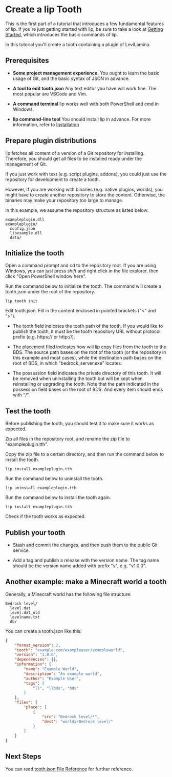 # Create a lip Tooth

This is the first part of a tutorial that introduces a few fundamental features of lip. If you're just getting started with lip, be sure to take a look at [Getting Started](../quickstart.md), which introduces the basic commands of lip.

In this tutorial you'll create a tooth containing a plugin of LeviLamina.

## Prerequisites

- **Some project management experience.** You ought to learn the basic usage of Git, and the basic syntax of JSON in advance.

- **A tool to edit tooth.json** Any text editor you have will work fine. The most popular are VSCode and Vim.

- **A command terminal** lip works well with both PowerShell and cmd in Windows.

- **lip command-line tool** You should install lip in advance. For more information, refer to [Installation](../installation.md)

## Prepare plugin distributions

lip fetches all content of a version of a Git repository for installing. Therefore, you should get all files to be installed ready under the management of Git.

If you just work with text (e.g. script plugins, addons), you could just use the repository for development to create a tooth.

However, if you are working with binaries (e.g. native plugins, worlds), you might have to create another repository to store the content. Otherwise, the binaries may make your repository too large to manage.

In this example, we assume the repository structure as listed below:

```text
exampleplugin.dll
exampleplugin/
  config.json
  libexample.dll
  data/
```

## Initialize the tooth

Open a command prompt and cd to the repository root. If you are using Windows, you can just press *shift* and right click in the file explorer, then click "Open PowerShell window here".

Run the command below to initialize the tooth. The command will create a tooth.json under the root of the repository.

```shell
lip tooth init
```

Edit tooth.json. Fill in the content enclosed in pointed brackets ("<" and ">").

- The tooth field indicates the tooth path of the tooth. If you would like to publish the tooth, it must be the tooth repository URL without protocol prefix (e.g. https:// or http://).

- The placement filed indicates how will lip copy files from the tooth to the BDS. The source path bases on the root of the tooth (or the repository in this example and most cases), while the destination path bases on the root of BDS, in which "bedrock_server.exe" locates.

- The possession field indicates the private directory of this tooth. It will be removed when uninstalling the tooth but will be kept when reinstalling or upgrading the tooth. Note that the path indicated in the possession field bases on the root of BDS. And every item should ends with "/".

## Test the tooth

Before publishing the tooth, you should test it to make sure it works as expected.

Zip all files in the repository root, and rename the zip file to "exampleplugin.tth".

Copy the zip file to a certain directory, and then run the command below to install the tooth.

```shell
lip install exampleplugin.tth
```

Run the command below to uninstall the tooth.

```shell
lip uninstall exampleplugin.tth
```

Run the command below to install the tooth again.

```shell
lip install exampleplugin.tth
```

Check if the tooth works as expected.

## Publish your tooth

- Stash and commit the changes, and then push them to the public Git service.

- Add a tag and publish a release with the version name. The tag name should be the version name added with prefix "v", e.g. "v1.0.0".

## Another example: make a Minecraft world a tooth

Generally, a Minecraft world has the following file structure:

```text
Bedrock level/
  level.dat
  level.dat_old
  levelname.txt
  db/
```

You can create a tooth.json like this:

```json
{
    "format_version": 2,
    "tooth": "example.com/exampleuser/exampleworld",
    "version": "1.0.0",
    "dependencies": {},
    "information": {
        "name": "Example World",
        "description": "An example world",
        "author": "Example User",
        "tags": [
            "ll", "llbds", "bds"
        ]
    },
    "files": {
        "place": [
            {
                "src": "Bedrock level/*",
                "dest": "worlds/Bedrock level/"
            }
        ]
    }
}
```

## Next Steps

You can read [tooth.json File Reference](../tooth_json_file_reference.md) for further reference.
